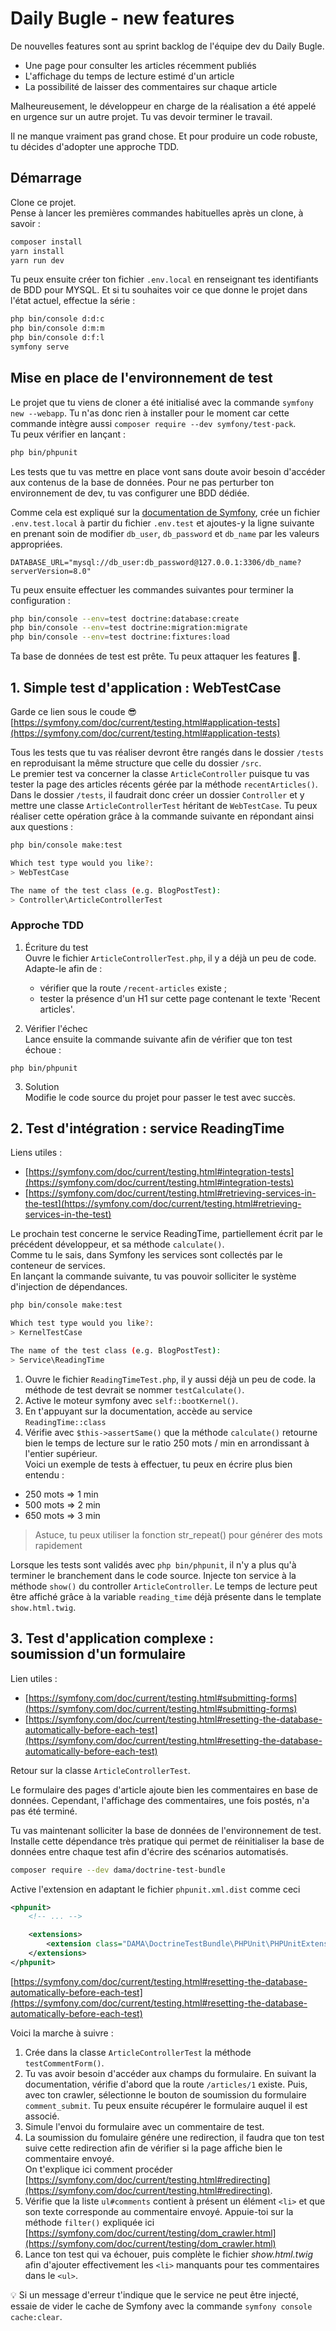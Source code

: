 # Daily Bugle - new features

De nouvelles features sont au sprint backlog de l'équipe dev du Daily Bugle.  
- Une page pour consulter les articles récemment publiés
- L'affichage du temps de lecture estimé d'un article
- La possibilité de laisser des commentaires sur chaque article

Malheureusement, le développeur en charge de la réalisation a été appelé en urgence sur un autre projet. Tu vas devoir terminer le travail.

Il ne manque vraiment pas grand chose. Et pour produire un code robuste, tu décides d'adopter une approche TDD.

## Démarrage

Clone ce projet.  
Pense à lancer les premières commandes habituelles après un clone, à savoir :

```bash
composer install
yarn install
yarn run dev
```
Tu peux ensuite créer ton fichier `.env.local` en renseignant tes identifiants de BDD pour MYSQL. Et si tu souhaites voir ce que donne le projet dans l'état actuel, effectue la série :

```bash
php bin/console d:d:c
php bin/console d:m:m
php bin/console d:f:l
symfony serve
```
## Mise en place de l'environnement de test
Le projet que tu viens de cloner a été initialisé avec la commande `symfony new --webapp`. Tu n'as donc rien à installer pour le moment car cette commande intègre aussi `composer require --dev symfony/test-pack`.   
Tu peux vérifier en lançant :

```bash
php bin/phpunit
```

Les tests que tu vas mettre en place vont sans doute avoir besoin d'accéder aux contenus de la base de données. Pour ne pas perturber ton environnement de dev, tu vas configurer une BDD dédiée.

Comme cela est expliqué sur la [documentation de Symfony](https://symfony.com/doc/current/testing.html#configuring-a-database-for-tests), crée un fichier `.env.test.local` à partir du fichier `.env.test` et ajoutes-y la ligne suivante en prenant soin de modifier `db_user`, `db_password` et `db_name` par les valeurs appropriées.
```
DATABASE_URL="mysql://db_user:db_password@127.0.0.1:3306/db_name?serverVersion=8.0"
```
Tu peux ensuite effectuer les commandes suivantes pour terminer la configuration :
```bash
php bin/console --env=test doctrine:database:create
php bin/console --env=test doctrine:migration:migrate
php bin/console --env=test doctrine:fixtures:load
```

Ta base de données de test est prête. Tu peux attaquer les features 🚀.

## 1. Simple test d'application : WebTestCase
Garde ce lien sous le coude 😎  
[https://symfony.com/doc/current/testing.html#application-tests](https://symfony.com/doc/current/testing.html#application-tests)
   
Tous les tests que tu vas réaliser devront être rangés dans le dossier `/tests` en reproduisant la même structure que celle du dossier `/src`.  
Le premier test va concerner la classe `ArticleController` puisque tu vas tester la page des articles récents gérée par la méthode `recentArticles()`.  
Dans le dossier `/tests`, il faudrait donc créer un dossier `Controller` et y mettre une classe `ArticleControllerTest` héritant de `WebTestCase`. Tu peux réaliser cette opération grâce à la commande suivante en répondant ainsi aux questions :

```bash
php bin/console make:test

Which test type would you like?:
> WebTestCase

The name of the test class (e.g. BlogPostTest):
> Controller\ArticleControllerTest

```
### Approche TDD  
1. Écriture du test  
Ouvre le fichier `ArticleControllerTest.php`, il y a déjà un peu de code. Adapte-le afin de :
    - vérifier que la route `/recent-articles` existe ;
    - tester la présence d'un H1 sur cette page contenant le texte 'Recent articles'.  

2. Vérifier l'échec  
Lance ensuite la commande suivante afin de vérifier que ton test échoue :
```
php bin/phpunit
```
3. Solution  
Modifie le code source du projet pour passer le test avec succès.
   

## 2. Test d'intégration :  service&nbsp;ReadingTime

Liens utiles :  
- [https://symfony.com/doc/current/testing.html#integration-tests](https://symfony.com/doc/current/testing.html#integration-tests)
- [https://symfony.com/doc/current/testing.html#retrieving-services-in-the-test](https://symfony.com/doc/current/testing.html#retrieving-services-in-the-test)  

Le prochain test concerne le service ReadingTime, partiellement écrit par le précédent développeur, et sa méthode `calculate()`.  
Comme tu le sais, dans Symfony les services sont collectés par le conteneur de services.  
En lançant la commande suivante, tu vas pouvoir solliciter le système d'injection de dépendances. 

```bash
php bin/console make:test

Which test type would you like?:
> KernelTestCase

The name of the test class (e.g. BlogPostTest):
> Service\ReadingTime
```

1. Ouvre le fichier `ReadingTimeTest.php`, il y aussi déjà un peu de code. la méthode de test devrait se nommer `testCalculate()`.
2. Active le moteur symfony avec `self::bootKernel()`.
3. En t'appuyant sur la documentation, accède au service `ReadingTime::class`
4. Vérifie avec `$this->assertSame()` que la méthode `calculate()` retourne bien le temps de lecture sur le ratio 250 mots / min en arrondissant à l'entier supérieur.  
Voici un exemple de tests à effectuer, tu peux en écrire plus bien entendu :
- 250 mots => 1 min
- 500 mots => 2 min
- 650 mots => 3 min
 
> Astuce, tu peux utiliser la fonction str_repeat() pour générer des mots rapidement


Lorsque les tests sont validés avec `php bin/phpunit`, il n'y a plus qu'à terminer le branchement dans le code source. Injecte ton service à la méthode `show()` du controller `ArticleController`. Le temps de lecture peut être affiché grâce à la variable `reading_time` déjà présente dans le template `show.html.twig`.

## 3. Test d'application complexe : soumission&nbsp;d'un&nbsp;formulaire

Lien utiles : 
- [https://symfony.com/doc/current/testing.html#submitting-forms](https://symfony.com/doc/current/testing.html#submitting-forms)
- [https://symfony.com/doc/current/testing.html#resetting-the-database-automatically-before-each-test](https://symfony.com/doc/current/testing.html#resetting-the-database-automatically-before-each-test)

Retour sur la classe `ArticleControllerTest`.  

Le formulaire des pages d'article ajoute bien les commentaires en base de données. Cependant, l'affichage des commentaires, une fois postés, n'a pas été terminé.

Tu vas maintenant solliciter la base de données de l'environnement de test.  
Installe cette dépendance très pratique qui permet de réinitialiser la base de données entre chaque test afin d'écrire des scénarios automatisés.
```bash
composer require --dev dama/doctrine-test-bundle
```
Active l'extension en adaptant le fichier `phpunit.xml.dist` comme ceci

```xml
<phpunit>
    <!-- ... -->

    <extensions>
        <extension class="DAMA\DoctrineTestBundle\PHPUnit\PHPUnitExtension"/>
    </extensions>
</phpunit>
```
[https://symfony.com/doc/current/testing.html#resetting-the-database-automatically-before-each-test](https://symfony.com/doc/current/testing.html#resetting-the-database-automatically-before-each-test)

Voici la marche à suivre :
1. Crée dans la classe `ArticleControllerTest` la méthode `testCommentForm()`.
2. Tu vas avoir besoin d'accéder aux champs du formulaire. En suivant la documentation, vérifie d'abord que la route `/articles/1` existe. Puis, avec ton crawler, sélectionne le bouton de soumission du formulaire `comment_submit`. Tu peux ensuite récupérer le formulaire auquel il est associé.
4. Simule l'envoi du formulaire avec un commentaire de test.
5. La soumission du fomulaire génére une redirection, il faudra que ton test suive cette redirection afin de vérifier si la page affiche bien le commentaire envoyé.  
On t'explique ici comment procéder [https://symfony.com/doc/current/testing.html#redirecting](https://symfony.com/doc/current/testing.html#redirecting).
6. Vérifie que la liste `ul#comments` contient à présent un élément `<li>` et que son texte corresponde au commentaire envoyé. Appuie-toi sur la méthode `filter()` expliquée ici [https://symfony.com/doc/current/testing/dom_crawler.html](https://symfony.com/doc/current/testing/dom_crawler.html)
7. Lance ton test qui va échouer, puis complète le fichier *show.html.twig* afin d'ajouter effectivement les `<li>` manquants pour tes commentaires dans le `<ul>`. 

💡 Si un message d'erreur t'indique que le service ne peut être injecté, essaie de vider le cache de Symfony avec la commande `symfony console cache:clear`.
